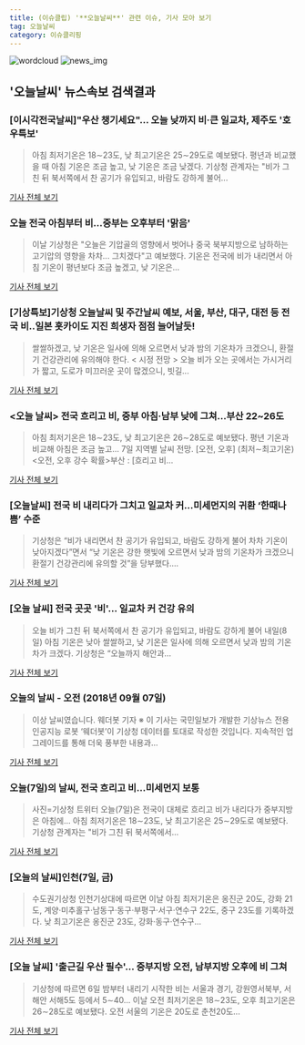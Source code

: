 ```yaml
---
title: (이슈클립) '**오늘날씨**' 관련 이슈, 기사 모아 보기
tag: 오늘날씨
category: 이슈클리핑
---
```

![wordcloud](https://s3.ap-northeast-2.amazonaws.com/lyrics101-wordcloud/2018-09-07-1536266898.png)
![news_img](https://user-images.githubusercontent.com/42597476/44507050-1206f400-a6e4-11e8-8d98-7ffbfebb353f.png)
## **'**오늘날씨**'** 뉴스속보 검색결과
### [이시각전국날씨]"우산 챙기세요"… 오늘 낮까지 비·큰 일교차, 제주도 '호우특보'

>아침 최저기온은 18∼23도, 낮 최고기온은 25∼29도로 예보됐다. 평년과 비교했을 때 아침 기온은 조금 높고, 낮 기온은 조금 낮겠다. 기상청 관계자는 "비가 그친 뒤 북서쪽에서 찬 공기가 유입되고, 바람도 강하게 불어...

<a href="http://www.kyeongin.com/main/view.php?key=20180907010002418" target="_blank">기사 전체 보기</a>

### 오늘 전국 아침부터 비…중부는 오후부터 '맑음'

>이날 기상청은 "오늘은 기압골의 영향에서 벗어나 중국 북부지방으로 남하하는 고기압의 영향을 차차... 그치겠다"고 예보했다. 기온은 전국에 비가 내리면서 아침 기온이 평년보다 조금 높겠고, 낮 기온은...

<a href="http://www.newsis.com/view/?id=NISX20180906_0000411929&cID=10201&pID=10200" target="_blank">기사 전체 보기</a>

### [기상특보]기상청 **오늘날씨** 및 주간날씨 예보, 서울, 부산, 대구, 대전 등 전국 비..일본 홋카이도 지진 희생자 점점 늘어날듯!

>쌀쌀하겠고, 낮 기온은 일사에 의해 오르면서 낮과 밤의 기온차가 크겠으니, 환절기 건강관리에 유의해야 한다. < 시정 전망 > 오늘 비가 오는 곳에서는 가시거리가 짧고, 도로가 미끄러운 곳이 많겠으니, 빗길...

<a href="http://www.polinews.co.kr/news/article.html?no=366672" target="_blank">기사 전체 보기</a>

### <오늘 날씨> 전국 흐리고 비, 중부 아침·남부 낮에 그쳐…부산 22~26도

>아침 최저기온은 18∼23도, 낮 최고기온은 26∼28도로 예보됐다. 평년 기온과 비교해 아침은 조금 높고... 7일 지역별 날씨 전망. [오전, 오후] (최저∼최고기온) <오전, 오후 강수 확률>부산 : [흐리고 비...

<a href="http://www.kookje.co.kr/news2011/asp/newsbody.asp?code=0300&key=20180907.99099002584" target="_blank">기사 전체 보기</a>

### [**오늘날씨**] 전국 비 내리다가 그치고 일교차 커…미세먼지의 귀환 ‘한때나쁨’ 수준

>기상청은 “비가 내리면서 찬 공기가 유입되고, 바람도 강하게 불어 차차 기온이 낮아지겠다”면서 “낮 기온은 강한 햇빛에 오르면서 낮과 밤의 기온차가 크겠으니 환절기 건강관리에 유의할 것”을 당부했다....

<a href="http://www.econovill.com/news/articleView.html?idxno=345696" target="_blank">기사 전체 보기</a>

### [오늘 날씨] 전국 곳곳 '비'… 일교차 커 건강 유의

>오늘 비가 그친 뒤 북서쪽에서 찬 공기가 유입되고, 바람도 강하게 불어 내일(8일) 아침 기온은 낮아 쌀쌀하고, 낮 기온은 일사에 의해 오르면서 낮과 밤의 기온차가 크겠다. 기상청은 “오늘까지 해안과...

<a href="http://moneys.mt.co.kr/news/mwView.php?no=2018090616318092204" target="_blank">기사 전체 보기</a>

### 오늘의 날씨 - 오전 (2018년 09월 07일)

>이상 날씨였습니다. 웨더봇 기자 ※ 이 기사는 국민일보가 개발한 기상뉴스 전용 인공지능 로봇 ‘웨더봇’이 기상청 데이터를 토대로 작성한 것입니다. 지속적인 업그레이드를 통해 더욱 풍부한 내용과...

<a href="http://news.kmib.co.kr/article/view.asp?arcid=0012664684&code=61121611&cp=nv" target="_blank">기사 전체 보기</a>

### 오늘(7일)의 날씨, 전국 흐리고 비…미세먼지 보통

>사진=기상청 트위터 오늘(7일)은 전국이 대체로 흐리고 비가 내리다가 중부지방은 아침에... 아침 최저기온은 18∼23도, 낮 최고기온은 25∼29도로 예보됐다. 기상청 관계자는 "비가 그친 뒤 북서쪽에서...

<a href="http://www.hkbs.co.kr/news/articleView.html?idxno=482950" target="_blank">기사 전체 보기</a>

### [오늘의 날씨]인천(7일, 금)

>수도권기상청 인천기상대에 따르면 이날 아침 최저기온은 옹진군 20도, 강화 21도, 계양·미추홀구·남동구·동구·부평구·서구·연수구 22도, 중구 23도를 기록하겠다. 낮 최고기온은 옹진군 23도, 강화·동구·연수구...

<a href="http://news1.kr/articles/?3419567" target="_blank">기사 전체 보기</a>

### [오늘 날씨] '출근길 우산 필수'… 중부지방 오전, 남부지방 오후에 비 그쳐

>기상청에 따르면 6일 밤부터 내리기 시작한 비는 서울과 경기, 강원영서북부, 서해안 서해5도 등에서 5∼40... 이날 오전 최저기온은 18∼23도, 오후 최고기온은 26∼28도로 예보됐다. 오전 서울의 기온은 20도로 춘천20도...

<a href="http://www.asiatime.co.kr/news/articleView.html?idxno=198314" target="_blank">기사 전체 보기</a>


